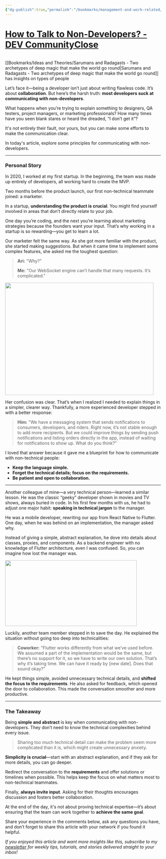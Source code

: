 ```yaml
---
{"dg-publish":true,"permalink":"/bookmarks/management-and-work-related/how-to-talk-to-non-developers/","tags":["bestpractices","perception","productivity","societies","work"]}
---
```



# [How to Talk to Non-Developers? - DEV CommunityClose](https://dev.to/koladev/how-to-talk-to-non-developers-1501?ref=dailydev)

```table-of-contents

```

[[Bookmarks/Ideas and Theories/Sarumans and Radagasts - Two archetypes of deep magic that make the world go round\|Sarumans and Radagasts - Two archetypes of deep magic that make the world go round]] has insights on types of people

Let’s face it—being a developer isn’t just about writing flawless code. It’s about **collaboration**. But here’s the harsh truth: **most developers suck at communicating with non-developers**.

What happens when you’re trying to explain something to designers, QA testers, project managers, or marketing professionals? How many times have you seen blank stares or heard the dreaded, “I don’t get it”?

It's not entirely their fault, nor yours, but you can make some efforts to make the communication clear.

In today's article, explore some principles for communicating with non-developers.

---

### [](https://dev.to/koladev/how-to-talk-to-non-developers-1501?ref=dailydev#personal-story)Personal Story

In 2020, I worked at my first startup. In the beginning, the team was made up entirely of developers, all working hard to create the MVP.

Two months before the product launch, our first non-technical teammate joined: a marketer.

In a startup, **understanding the product is crucial**. You might find yourself involved in areas that don’t directly relate to your job.

One day you’re coding, and the next you’re learning about marketing strategies because the founders want your input. That’s why working in a startup is so rewarding—you get to learn a lot.

Our marketer felt the same way. As she got more familiar with the product, she started making suggestions. But when it came time to implement some complex features, she asked me the toughest question:

> **Ari:** "Why?"
>
> **Me:** "Our WebSocket engine can’t handle that many requests. It’s complicated."

[<img src="https://media2.dev.to/dynamic/image/width=800%2Cheight=%2Cfit=scale-down%2Cgravity=auto%2Cformat=auto/https%3A%2F%2Fdev-to-uploads.s3.amazonaws.com%2Fuploads%2Farticles%2F4hnc8fm27sb3uyea1p7x.gif" height="364" width="480" />](https://media2.dev.to/dynamic/image/width=800%2Cheight=%2Cfit=scale-down%2Cgravity=auto%2Cformat=auto/https%3A%2F%2Fdev-to-uploads.s3.amazonaws.com%2Fuploads%2Farticles%2F4hnc8fm27sb3uyea1p7x.gif)

Her confusion was clear. That’s when I realized I needed to explain things in a simpler, clearer way. Thankfully, a more experienced developer stepped in with a better response:

> **Him:** "We have a messaging system that sends notifications to consumers, developers, and riders. Right now, it’s not stable enough to add more recipients. But we could improve things by sending push notifications and listing orders directly in the app, instead of waiting for notifications to show up. What do you think?"

I loved that answer because it gave me a blueprint for how to communicate with non-technical people:

- **Keep the language simple.**
- **Forget the technical details; focus on the requirements.**
- **Be patient and open to collaboration.**

---

Another colleague of mine—a very technical person—learned a similar lesson. He was the classic “geeky” developer shown in movies and TV shows, always buried in code. In his first few months with us, he had to adjust one major habit: **speaking in technical jargon** to the manager.

He was a mobile developer, rewriting our app from React Native to Flutter. One day, when he was behind on an implementation, the manager asked why.

Instead of giving a simple, abstract explanation, he dove into details about classes, proxies, and components. As a backend engineer with no knowledge of Flutter architecture, even I was confused. So, you can imagine how lost the manager was.

[<img src="https://media2.dev.to/dynamic/image/width=800%2Cheight=%2Cfit=scale-down%2Cgravity=auto%2Cformat=auto/https%3A%2F%2Fdev-to-uploads.s3.amazonaws.com%2Fuploads%2Farticles%2F6qvj2rzucngnq8ex254z.gif" height="213" width="426" />](https://media2.dev.to/dynamic/image/width=800%2Cheight=%2Cfit=scale-down%2Cgravity=auto%2Cformat=auto/https%3A%2F%2Fdev-to-uploads.s3.amazonaws.com%2Fuploads%2Farticles%2F6qvj2rzucngnq8ex254z.gif)

Luckily, another team member stepped in to save the day. He explained the situation without going too deep into technicalities:

> **Coworker:** "Flutter works differently from what we’ve used before. We assumed a part of the implementation would be the same, but there’s no support for it, so we have to write our own solution. That’s why it’s taking time. We can have it ready by [new date]. Does that sound okay?"

He kept things simple, avoided unnecessary technical details, and **shifted the focus to the requirements**. He also asked for feedback, which opened the door to collaboration. This made the conversation smoother and more productive.

---

### [](https://dev.to/koladev/how-to-talk-to-non-developers-1501?ref=dailydev#the-takeaway) The Takeaway

Being **simple and abstract** is key when communicating with non-developers. They don’t need to know the technical complexities behind every issue.

> Sharing too much technical detail can make the problem seem more complicated than it is, which might create unnecessary anxiety.

**Simplicity is crucial**—start with an abstract explanation, and if they ask for more details, you can go deeper.

Redirect the conversation to the **requirements** and offer solutions or timelines when possible. This helps keep the focus on what matters most to non-technical teammates.

Finally, **always invite input**. Asking for their thoughts encourages discussion and fosters better collaboration.

At the end of the day, it's not about proving technical expertise—it’s about ensuring that the team can work together to **achieve the same goal**.

Share your experience in the comments below, ask any questions you have, and don’t forget to share this article with your network if you found it helpful.

_If you enjoyed this article and want more insights like this, subscribe to my [newsletter](https://buttondown.com/koladev) for weekly tips, tutorials, and stories delivered straight to your inbox!_
